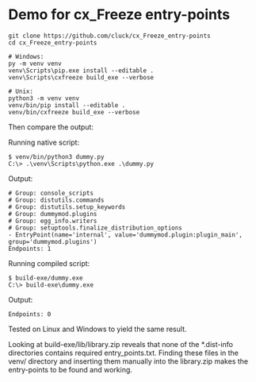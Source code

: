 # Demo for cx_Freeze entry-points


```
git clone https://github.com/cluck/cx_Freeze_entry-points
cd cx_Freeze_entry-points

# Windows:
py -m venv venv
venv\Scripts\pip.exe install --editable .
venv\Scripts\cxfreeze build_exe --verbose

# Unix:
python3 -m venv venv
venv/bin/pip install --editable .
venv/bin/cxfreeze build_exe --verbose
```

Then compare the output:

Running native script:

```
$ venv/bin/python3 dummy.py
C:\> .\venv\Scripts\python.exe .\dummy.py
```

Output:
```
# Group: console_scripts
# Group: distutils.commands
# Group: distutils.setup_keywords
# Group: dummymod.plugins
# Group: egg_info.writers
# Group: setuptools.finalize_distribution_options
- EntryPoint(name='internal', value='dummymod.plugin:plugin_main', group='dummymod.plugins')
Endpoints: 1
```

Running compiled script:
```
$ build-exe/dummy.exe
C:\> build-exe\dummy.exe
```

Output:

```
Endpoints: 0
```

Tested on Linux and Windows to yield the same result.

Looking at build-exe/lib/library.zip reveals that none of the *.dist-info directories contains required entry_points.txt.
Finding these files in the venv/ directory and inserting them manually into the library.zip makes the entry-points to be found and working.
